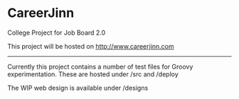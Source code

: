 CareerJinn
==========

College Project for Job Board 2.0

This project will be hosted on <a href="http://www.careerjinn.com">http://www.careerjinn.com</a>

----

Currently this project contains a number of test files for Groovy experimentation.  These are hosted under /src and /deploy

The WIP web design is available under /designs
